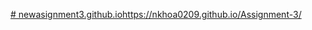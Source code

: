[# newasignment3.github.io](https://nkhoa0209.github.io/Assignment-3/)https://nkhoa0209.github.io/Assignment-3/
